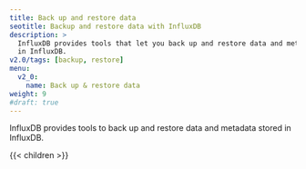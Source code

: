 ```yaml
---
title: Back up and restore data
seotitle: Backup and restore data with InfluxDB
description: >
  InfluxDB provides tools that let you back up and restore data and metadata stored
  in InfluxDB.
v2.0/tags: [backup, restore]
menu:
  v2_0:
    name: Back up & restore data
weight: 9
#draft: true
---
```


InfluxDB provides tools to back up and restore data and metadata stored in InfluxDB.

{{< children >}}
